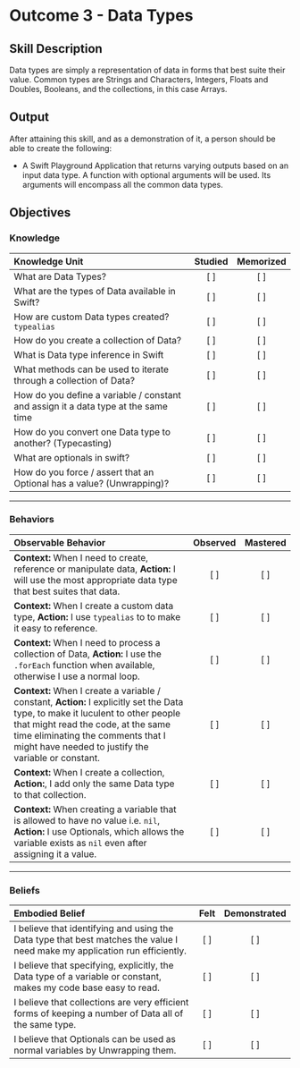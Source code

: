 # Outcome 3 - Data Types

## Skill Description

Data types are simply a representation of data in forms that best suite their value. Common types are Strings and Characters, Integers, Floats and Doubles, Booleans, and the collections, in this case Arrays.

## Output

After attaining this skill, and as a demonstration of it, a person should be able to create the following:

- A Swift Playground Application that returns varying outputs based on an input data type. A function with optional arguments will be used. Its arguments will encompass all the common data types.


## Objectives
### Knowledge

| Knowledge Unit   |      Studied      | Memorized |
|:-------------|:------------------:|:--------:|
| What are Data Types? | [ ] | [ ] |
| What are the types of Data available in Swift? | [ ] | [ ] |
| How are custom Data types created? `typealias` | [ ] | [ ] |
| How do you create a collection of Data? | [ ] | [ ] |
| What is Data type inference in Swift | [ ] | [ ] |
| What methods can be used to iterate through a collection of Data? | [ ] | [ ] |
| How do you define a variable / constant and assign it a data type at the same time | [ ] | [ ] |
| How do you convert one Data type to another? (Typecasting) | [ ] | [ ] |
| What are optionals in swift? | [ ] | [ ] |
| How do you force / assert that an Optional has a value? (Unwrapping)? | [ ] | [ ] |

-------

### Behaviors

| Observable Behavior   |      Observed      | Mastered |
|:-------------|:------------------:|:--------:|
| **Context:** When I need to create, reference or manipulate data, **Action:** I will use the most appropriate data type that best suites that data. | [ ] | [ ] |
| **Context:** When I create a custom data type, **Action:** I use `typealias` to to make it easy to reference. | [ ] | [ ] |
| **Context:** When I need to process a collection of Data, **Action:** I use the `.forEach` function when available, otherwise I use a normal loop. | [ ] | [ ] |
| **Context:** When I create a variable / constant, **Action:** I explicitly set the Data type, to make it luculent to other people that might read the code, at the same time eliminating the comments that I might have needed to justify the variable or constant. | [ ] | [ ] |
| **Context:** When I create a collection, **Action:**, I add only the same Data type to that collection. | [ ] | [ ] |
| **Context:** When creating a variable that is allowed to have no value i.e. `nil`, **Action:** I use Optionals, which allows the variable exists as `nil` even after assigning it a value. | [  ] | [ ] |

-------

### Beliefs

| Embodied Belief   |      Felt      | Demonstrated |
|:-------------|:------------------:|:--------:|
| I believe that identifying and using the Data type that best matches the value I need make my application run efficiently. | [ ] | [ ] |
| I believe that specifying, explicitly, the Data type of a variable or constant, makes my code base easy to read. | [ ] | [ ] |
| I believe that collections are very efficient forms of keeping a number of Data all of the same type. | [ ] | [ ] |
| I believe that Optionals can be used as normal variables by Unwrapping them. | [ ] | [ ] |
